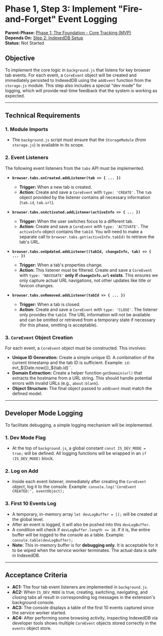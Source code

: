 # Phase 1, Step 3: Implement "Fire-and-Forget" Event Logging

**Parent-Phase:** [Phase 1: The Foundation - Core Tracking (MVP)](./1-basic-extension-setup.md)  
**Depends On:** [Step 2: IndexedDB Setup](./2-indexeddb-setup.md)  
**Status:** Not Started

## Objective

To implement the core logic in `background.js` that listens for key browser tab events. For each event, a `CoreEvent` object will be created and immediately persisted to IndexedDB using the `addEvent` function from the `storage.js` module. This step also includes a special "dev mode" for logging, which will provide real-time feedback that the system is working as expected.

---

## Technical Requirements

### 1. Module Imports

-   The `background.js` script must ensure that the `StorageModule` (from `storage.js`) is available in its scope.

### 2. Event Listeners

The following event listeners from the `tabs` API must be implemented.

-   **`browser.tabs.onCreated.addListener(tab => { ... })`**
    -   **Trigger:** When a new tab is created.
    -   **Action:** Create and save a `CoreEvent` with `type: 'CREATE'`. The `tab` object provided by the listener contains all necessary information (`tab.id`, `tab.url`).

-   **`browser.tabs.onActivated.addListener(activeInfo => { ... })`**
    -   **Trigger:** When the user switches focus to a different tab.
    -   **Action:** Create and save a `CoreEvent` with `type: 'ACTIVATE'`. The `activeInfo` object contains the `tabId`. You will need to make a separate call to `browser.tabs.get(activeInfo.tabId)` to retrieve the tab's URL.

-   **`browser.tabs.onUpdated.addListener((tabId, changeInfo, tab) => { ... })`**
    -   **Trigger:** When a tab's properties change.
    -   **Action:** This listener must be filtered. Create and save a `CoreEvent` with `type: 'NAVIGATE'` **only if `changeInfo.url` exists**. This ensures we only capture actual URL navigations, not other updates like title or favicon changes.

-   **`browser.tabs.onRemoved.addListener(tabId => { ... })`**
    -   **Trigger:** When a tab is closed.
    -   **Action:** Create and save a `CoreEvent` with `type: 'CLOSE'`. The listener only provides the `tabId`. The URL information will not be available and can be omitted or retrieved from a temporary state if necessary (for this phase, omitting is acceptable).

### 3. `CoreEvent` Object Creation

For each event, a `CoreEvent` object must be constructed. This involves:

-   **Unique ID Generation:** Create a simple unique ID. A combination of the current timestamp and the tab ID is sufficient. Example: `id: `evt_${Date.now()}_${tab.id}``.
-   **Domain Extraction:** Create a helper function `getDomain(url)` that extracts the hostname from a URL string. This should handle potential errors with invalid URLs (e.g., `about:blank`).
-   **Object Structure:** The final object passed to `addEvent` must match the defined model.

---

## Developer Mode Logging

To facilitate debugging, a simple logging mechanism will be implemented.

### 1. Dev Mode Flag

-   At the top of `background.js`, a global constant `const IS_DEV_MODE = true;` will be defined. All logging functions will be wrapped in an `if (IS_DEV_MODE)` block.

### 2. Log on Add

-   Inside each event listener, immediately after creating the `CoreEvent` object, log it to the console. Example: `console.log('CoreEvent CREATED:', eventObject);`

### 3. First 10 Events Log

-   A temporary, in-memory array `let devLogBuffer = [];` will be created at the global level.
-   After an event is logged, it will also be pushed into this `devLogBuffer`.
-   A condition will check if `devLogBuffer.length <= 10`. If it is, the entire buffer will be logged to the console as a table. Example: `console.table(devLogBuffer);`
-   **Note:** This in-memory buffer is for **debugging only**. It is acceptable for it to be wiped when the service worker terminates. The actual data is safe in IndexedDB.

---

## Acceptance Criteria

-   **AC1:** The four tab event listeners are implemented in `background.js`.
-   **AC2:** When `IS_DEV_MODE` is true, creating, switching, navigating, and closing tabs all result in corresponding log messages in the extension's background console.
-   **AC3:** The console displays a table of the first 10 events captured since the service worker started.
-   **AC4:** After performing some browsing activity, inspecting IndexedDB via developer tools shows multiple `CoreEvent` objects stored correctly in the `events` object store.
